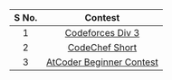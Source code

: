 | **S No.** | **Contest** |
| :-------: | :---------: |
|1| [Codeforces Div 3](https://codeforces.com/contests/1872)  
|2| [CodeChef Short](https://www.codechef.com/SEP23D)
|3| [AtCoder Beginner Contest](https://atcoder.jp/contests/abc319) 

